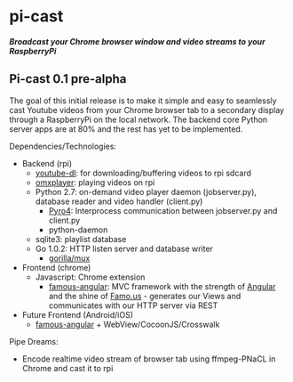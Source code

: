 pi-cast
=======

##### Broadcast your Chrome browser window and video streams to your RaspberryPi

Pi-cast 0.1 pre-alpha
------------
The goal of this initial release is to make it simple and easy to seamlessly cast Youtube videos from your Chrome browser tab to a secondary display through a RaspberryPi on the local network. The backend core Python server apps are at 80% and the rest has yet to be implemented.

Dependencies/Technologies:
* Backend (rpi)
  * [youtube-dl](https://github.com/rg3/youtube-dl): for downloading/buffering videos to rpi sdcard
  * [omxplayer](https://github.com/popcornmix/omxplayer): playing videos on rpi
  * Python 2.7: on-demand video player daemon (jobserver.py), database reader and video handler (client.py)
    * [Pyro4](https://github.com/irmen/Pyro4): Interprocess communication between jobserver.py and client.py
    * python-daemon
  * sqlite3: playlist database
  * Go 1.0.2: HTTP listen server and database writer
    * [gorilla/mux](https://github.com/gorilla/mux)
* Frontend (chrome)
  * Javascript: Chrome extension
    * [famous-angular](https://github.com/famous/famous-angular): MVC framework with the strength of [Angular](https://github.com/angular/angular.js) and the shine of [Famo.us](https://github.com/famous/famous) - generates our Views and communicates with our HTTP server via REST
* Future Frontend (Android/iOS)
  *  [famous-angular](https://github.com/famous/famous-angular) + WebView/CocoonJS/Crosswalk

Pipe Dreams:
* Encode realtime video stream of browser tab using ffmpeg-PNaCL in Chrome and cast it to rpi 
